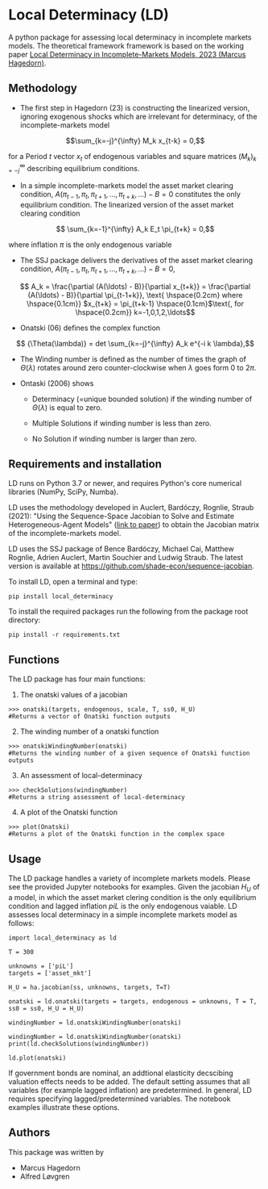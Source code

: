 # Local Determinacy (LD)

A python package for assessing local determinacy in incomplete markets models. The theoretical framework framework is based on the working paper [Local Determinacy in Incomplete-Markets Models, 2023 (Marcus Hagedorn)](https://drive.google.com/file/d/1gCMGgjyLEas3xmcxcBPyQ2vLwuBdzhLu/view).

## Methodology

- The first step in Hagedorn (23) is constructing the linearized version, ignoring exogenous shocks which are irrelevant for determinacy, of the incomplete-markets model
```math
\sum_{k=-j}^{\infty} M_k x_{t-k} = 0,
```

for a Period $t$ vector $x_t$ of endogenous variables and square matrices $(M_k)_{k=-j}^{\infty}$ describing equilibrium conditions.

-  In a simple incomplete-markets model the asset market clearing condition, $A(\pi_{t-1},\pi_t, \pi_{t+1}, \ldots, \pi_{t+k}, \ldots) - B = 0$ constitutes the only equilibrium condition. The linearized version of the asset market clearing condition

```math
		\sum_{k=-1}^{\infty} A_k E_t \pi_{t+k} = 0,
```	
 where inflation $\pi$ is the only endogenous variable

-  The SSJ package delivers the derivatives of the asset market clearing condition, $A(\pi_{t-1},\pi_t, \pi_{t+1}, \ldots, \pi_{t+k}, \ldots) - B = 0$,
```math
		A_k = \frac{\partial (A(\ldots) - B)}{\partial x_{t+k}} =  \frac{\partial (A(\ldots) - B)}{\partial \pi_{t-1+k}}, \text{ \hspace{0.2cm} where \hspace{0.1cm}} $x_{t+k} = \pi_{t+k-1} \hspace{0.1cm}$\text{, for \hspace{0.2cm}} k=-1,0,1,2,\ldots
```	

-  Onatski (06) defines the complex function
```math
			{\Theta(\lambda)} = det \sum_{k=-j}^{\infty} A_k e^{-i k \lambda},
```
- The Winding number is defined as  the number of times the graph of $\Theta(\lambda)$ rotates around zero counter-clockwise when $\lambda$ goes form $0$ to $2 \pi$.

- Ontaski (2006) shows
	
	- Determinacy (=unique bounded solution) if the winding number of $\Theta(\lambda)$ is equal to zero.

	- Multiple Solutions if winding number is less than zero.

	- No Solution if winding number is larger than zero.


## Requirements and installation

LD runs on Python 3.7 or newer, and requires Python's core numerical libraries (NumPy, SciPy, Numba).

LD uses the methodology developed in  Auclert, Bardóczy, Rognlie, Straub (2021): "Using the Sequence-Space Jacobian to Solve and Estimate Heterogeneous-Agent Models" ([link to paper](https://www.bencebardoczy.com/publication/sequence-jacobian/sequence-jacobian.pdf)) to obtain the Jacobian matrix of the incomplete-markets model.

LD uses the SSJ package of Bence Bardóczy, Michael Cai, Matthew Rognlie, Adrien Auclert, Martin Souchier and Ludwig Straub. The latest version is available at https://github.com/shade-econ/sequence-jacobian. 

To install LD, open a terminal and type:
```
pip install local_determinacy
```

To install the required packages run the following from the package root directory:
```
pip install -r requirements.txt
```
## Functions

The LD package has four main functions:
1) The onatski values of a jacobian
```
>>> onatski(targets, endogenous, scale, T, ss0, H_U)
#Returns a vector of Onatski function outputs
```

2) The winding number of a onatski function
```
>>> onatskiWindingNumber(onatski)
#Returns the winding number of a given sequence of Onatski function outputs
```

3) An assessment of local-determinacy
```
>>> checkSolutions(windingNumber)
#Returns a string assessment of local-determinacy
```

4) A plot of the Onatski function
```
>>> plot(Onatski)
#Returns a plot of the Onatski function in the complex space
```

## Usage

The LD package handles a variety of incomplete markets models. Please see the provided Jupyter notebooks for examples.
Given the jacobian $H_U$ of a model, in which the asset market clering condition is the only equilibrium condition and lagged inflation $piL$ is the only endogenous vaiable. LD assesses local determinacy in a simple incomplete markets model as follows:
```
import local_determinacy as ld

T = 300   

unknowns = ['piL']
targets = ['asset_mkt']

H_U = ha.jacobian(ss, unknowns, targets, T=T)

onatski = ld.onatski(targets = targets, endogenous = unknowns, T = T, ss0 = ss0, H_U = H_U)

windingNumber = ld.onatskiWindingNumber(onatski)

windingNumber = ld.onatskiWindingNumber(onatski)
print(ld.checkSolutions(windingNumber))

ld.plot(onatski)
```
If government bonds are nominal, an addtional elasticity decscibing valuation effects needs to be added.
The default setting assumes that all variables (for example lagged inflation) are predetermined. In general, LD requires specifying lagged/predetermined variables.
The notebook examples illustrate these options.

<!-- ## Toolbox

The Toolbox allows using the package without a Python compiler. The toolbox offers several model classes and parameters (right now policy parameters) can be chosen by the user:

- One asset incomplete-markets model with flexible prices and real bonds
- One asset incomplete-markets model with sticky prices and real bonds
- One asset incomplete-markets model with flexible prices and nominal bonds
- One asset incomplete-markets model with sticky prices and nominal bonds
- One asset incomplete-markets model with flexible prices and FTPL tax rule
- One asset incomplete-markets model with sticky prices and FTPL tax rule
- ... -->

## Authors

This package was written by
- Marcus Hagedorn
- Alfred Løvgren

